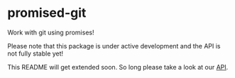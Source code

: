 promised-git
============

Work with git using promises!

Please note that this package is under active development and the API is not fully stable yet!

This README will get extended soon. So long please take a look at our [API](http://maschs.github.io/promised-git).
